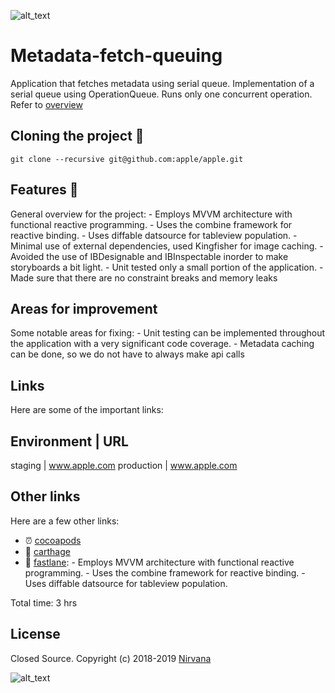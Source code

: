 ![alt_text](appIcon)
# Metadata-fetch-queuing

Application that fetches metadata using serial queue. Implementation of a serial queue using OperationQueue. Runs only one concurrent operation. Refer to [overview](cocoapodsURL)

## Cloning the project 🚴

```
git clone --recursive git@github.com:apple/apple.git
```

## Features 🚀
General overview for the project:
    - Employs MVVM architecture with functional reactive programming.
    - Uses the combine framework for reactive binding.
    - Uses diffable datsource for tableview population.
    - Minimal use of external dependencies, used Kingfisher for image caching.
    - Avoided the use of IBDesignable and IBInspectable inorder to make storyboards a bit light.
    - Unit tested only a small portion of the application.
    - Made sure that there are no constraint breaks and memory leaks

## Areas for improvement
Some notable areas for fixing:
    - Unit testing can be implemented throughout the application with a very significant code coverage.
    - Metadata caching can be done, so we do not have to always make api calls
    
## Links
Here are some of the important links:

Environment | URL
---------------------
staging | www.apple.com
production | www.apple.com

## Other links
Here are a few other links:

- ⏰ [cocoapods](cocoapodsURL)
- 🤟 [carthage](carthageURL)
- 🏁 [fastlane](fastlaneURL):
            - Employs MVVM architecture with functional reactive programming.
            - Uses the combine framework for reactive binding.
            - Uses diffable datsource for tableview population.

Total time: 3 hrs

## License

Closed Source.
Copyright (c) 2018-2019 [Nirvana](https://apple.com)

![alt_text](company-logo)

[company-logo]: https://user-images.githubusercontent.com/14129317/144712053-9b52f497-12fc-4ab6-9476-92a1d8e830bd.png
[appIcon]: https://user-images.githubusercontent.com/14129317/144712053-9b52f497-12fc-4ab6-9476-92a1d8e830bd.png
[cocoapodsURL]: https://cocoapods.org
[carthageURL]: https://github.com/Carthage/Carthage
[fastlaneURL]: https://fastlane.tools
[fastlaneMatch]: https://docs.fastlane.tools/actions/match/#match
